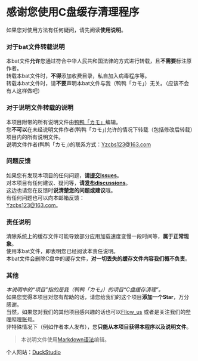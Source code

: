 # 感谢您使用C盘缓存清理程序<br>
如果您对使用方法有任何疑问，请先阅读**使用说明**。<br>

### 对于bat文件转载说明<br>
本bat文件**允许**您通过符合中华人民共和国法律的方式进行转载，且**不需要**标注原作者。<br>
转载本bat文件时，**不得**添加收费目录，私自加入病毒程序等。<br>
转载本bat文件时，请**不要**声明本bat文件与我（鸭鸭「カモ」）无关。（应该不会有人这样做吧）<br>

### 对于说明文件转载的说明<br>
本项目附带的所有说明文件由[鸭鸭「カモ」](https://duckduckstudio.github.io/yazicbs.github.io/)编辑。<br>
您**不可以**在未经说明文件作者(鸭鸭「カモ」)允许的情况下转载（包括修改后转载）项目内的所有说明文件。<br>
说明文件作者(鸭鸭「カモ」)的联系方式：<Yzcbs123@163.com><br>

### 问题反馈<br>
如果您有发现本项目的任何问题，**请[提交Issues](https://github.com/DuckDuckStudio/Windows_Optimization_Widget/issues)**。<br>
对本项目有任何建议、疑问等，**请[发布discussions](https://github.com/DuckDuckStudio/Windows_Optimization_Widget/discussions)**。<br>
这边也请您在反馈时**说清楚您的问题或建议**哦。<br>
有任何问题也可以向本邮箱反馈：<br>
<Yzcbs123@163.com>。<br>

### 责任说明<br>
清除系统上的缓存文件可能导致部分应用加载速度变慢一段时间等，**属于正常现象**。<br>
使用本bat文件，即表明您已经阅读本责任说明。<br>
本bat文件会删除C盘中的缓存文件，**对一切丢失的缓存文件内容我们概不负责**。<br>

### 其他<br>
*本说明中的“项目”指的是我（鸭鸭「カモ」）的项目“C盘缓存清理”。*<br>
如果您觉得本项目对您有帮助的话，请您给我们的这个项目**添加一个Star**，万分感谢。<br>
当然，如果您对我们的其他项目感兴趣的话也可以[Fllow_us](https://github.com/DuckDuckStudio/) 或者是关注我们的[哔哩哔哩账号](https://space.bilibili.com/2054654702)。<br>
非特殊情况下（例如作者本人发布），您**只能从本项目获得本程序以及说明文件**。

> 本说明文件使用[Markdown语法](https://markdown.com.cn/basic-syntax/)编辑。

个人网站：[DuckStudio](https://duckduckstudio.github.io/yazicbs.github.io/)
